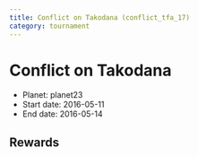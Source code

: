 ```yaml
---
title: Conflict on Takodana (conflict_tfa_17)
category: tournament
---
```

# Conflict on Takodana

  * Planet: planet23
  * Start date: 2016-05-11
  * End date: 2016-05-14

## Rewards

